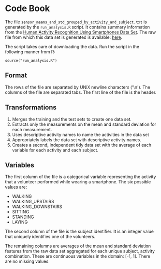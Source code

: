 Code Book 
=================

The file `sensor_means_and_std_grouped_by_activity_and_subject.txt` is generated by the `run_analysis.R` script.
It contains summary information from the [Human Activity Recognition Using Smartphones Data Set](http://archive.ics.uci.edu/ml/datasets/Human+Activity+Recognition+Using+Smartphones). The raw file from which this data set is generated is available: [here](https://d396qusza40orc.cloudfront.net/getdata%2Fprojectfiles%2FUCI%20HAR%20Dataset.zip). 

The script takes care of downloading the data. Run the script in the following
manner from R: 

```
source("run_analysis.R")
```

## Format

The rows of the file are separated by UNIX newline characters ('\n'). The columns of the file are separated tabs. 
The first line of the file is the header. 

## Transformations

1. Merges the training and the test sets to create one data set.
2. Extracts only the measurements on the mean and standard deviation for each measurement. 
3. Uses descriptive activity names to name the activities in the data set
4. Appropriately labels the data set with descriptive activity names. 
5. Creates a second, independent tidy data set with the average of each variable for each activity and each subject.

## Variables

The first column of the file is a categorical variable representing the activity that a volunteer performed while wearing a smartphone. The six possible values are:
* WALKING
* WALKING_UPSTAIRS
* WALKING_DOWNSTAIRS
* SITTING
* STANDING
* LAYING


The second column of the file is the subject identifier. It is an integer value that uniquely identifies one of the volunteers.

The remaining columns are averages of the mean and standard deviation features from the raw data set aggregated for each unique subject, activity combination. These are continuous variables in the domain: [-1, 1]. There are no missing values


